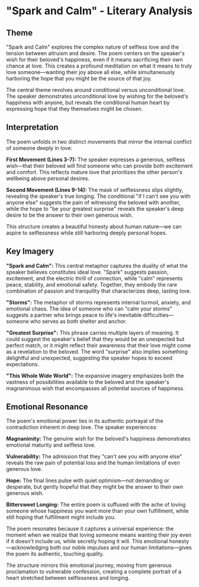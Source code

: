 # "Spark and Calm" - Literary Analysis

## Theme

"Spark and Calm" explores the complex nature of selfless love and the tension between altruism and desire. The poem centers on the speaker's wish for their beloved's happiness, even if it means sacrificing their own chance at love. This creates a profound meditation on what it means to truly love someone—wanting their joy above all else, while simultaneously harboring the hope that you might be the source of that joy.

The central theme revolves around conditional versus unconditional love. The speaker demonstrates unconditional love by wishing for the beloved's happiness with anyone, but reveals the conditional human heart by expressing hope that they themselves might be chosen.

## Interpretation

The poem unfolds in two distinct movements that mirror the internal conflict of someone deeply in love:

**First Movement (Lines 3-7):** The speaker expresses a generous, selfless wish—that their beloved will find someone who can provide both excitement and comfort. This reflects mature love that prioritizes the other person's wellbeing above personal desires.

**Second Movement (Lines 9-14):** The mask of selflessness slips slightly, revealing the speaker's true longing. The conditional "if I can't see you with anyone else" suggests the pain of witnessing the beloved with another, while the hope to "be your greatest surprise" reveals the speaker's deep desire to be the answer to their own generous wish.

This structure creates a beautiful honesty about human nature—we can aspire to selflessness while still harboring deeply personal hopes.

## Key Imagery

**"Spark and Calm":** This central metaphor captures the duality of what the speaker believes constitutes ideal love. "Spark" suggests passion, excitement, and the electric thrill of connection, while "calm" represents peace, stability, and emotional safety. Together, they embody the rare combination of passion and tranquility that characterizes deep, lasting love.

**"Storms":** The metaphor of storms represents internal turmoil, anxiety, and emotional chaos. The idea of someone who can "calm your storms" suggests a partner who brings peace to life's inevitable difficulties—someone who serves as both shelter and anchor.

**"Greatest Surprise":** This phrase carries multiple layers of meaning. It could suggest the speaker's belief that they would be an unexpected but perfect match, or it might reflect their awareness that their love might come as a revelation to the beloved. The word "surprise" also implies something delightful and unexpected, suggesting the speaker hopes to exceed expectations.

**"This Whole Wide World":** The expansive imagery emphasizes both the vastness of possibilities available to the beloved and the speaker's magnanimous wish that encompasses all potential sources of happiness.

## Emotional Resonance

The poem's emotional power lies in its authentic portrayal of the contradiction inherent in deep love. The speaker experiences:

**Magnanimity:** The genuine wish for the beloved's happiness demonstrates emotional maturity and selfless love.

**Vulnerability:** The admission that they "can't see you with anyone else" reveals the raw pain of potential loss and the human limitations of even generous love.

**Hope:** The final lines pulse with quiet optimism—not demanding or desperate, but gently hopeful that they might be the answer to their own generous wish.

**Bittersweet Longing:** The entire poem is suffused with the ache of loving someone whose happiness you want more than your own fulfillment, while still hoping that fulfillment might include you.

The poem resonates because it captures a universal experience: the moment when we realize that loving someone means wanting their joy even if it doesn't include us, while secretly hoping it will. This emotional honesty—acknowledging both our noble impulses and our human limitations—gives the poem its authentic, touching quality.

The structure mirrors this emotional journey, moving from generous proclamation to vulnerable confession, creating a complete portrait of a heart stretched between selflessness and longing.